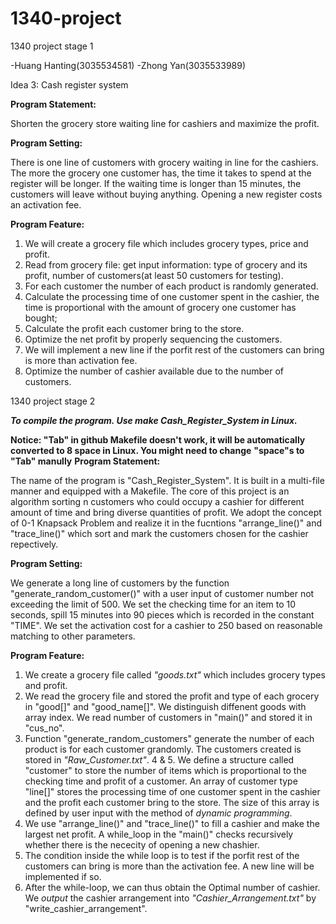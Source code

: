  # 1340-project
1340 project stage 1

-Huang Hanting(3035534581)
-Zhong Yan(3035533989)

Idea 3: Cash register system

**Program Statement:** 

Shorten the grocery store waiting line for cashiers and maximize the profit.

**Program Setting:**

There is one line of customers with grocery waiting in line for the cashiers. The more the grocery one customer has, the time it takes to spend at the register will be longer. If the waiting time is longer than 15 minutes, the customers will leave without buying anything. Opening a new register costs an activation fee. 

**Program Feature:**
1. We will create a grocery file which includes grocery types, price and profit.
2. Read from grocery file: get input information: type of grocery and its profit, number of customers(at least 50 customers for testing).
3. For each customer the number of each product is randomly generated.
4. Calculate the processing time of one customer spent in the cashier, the time is proportional with the amount of grocery one customer has bought;
5. Calculate the profit each customer bring to the store.
6. Optimize the net profit by properly sequencing the customers. 
7. We will implement a new line if the porfit rest of the customers can bring is more than activation fee.
8. Optimize the number of cashier available due to the number of customers.

1340 project stage 2

***To compile the program. Use make Cash_Register_System in Linux.***

**Notice: "Tab" in github Makefile doesn't work, it will be automatically converted to 8 space in Linux. You might need to change** **"space"s to "Tab" manully**
**Program Statement:**

The name of the program is "Cash_Register_System". It is built in a multi-file manner and equipped with a Makefile.
The core of this project is an algorithm sorting n customers who could occupy a cashier for different amount of time and bring diverse quantities of profit. We adopt the concept of 0-1 Knapsack Problem and realize it in the fucntions "arrange_line()" and "trace_line()" which sort and mark the customers chosen for the cashier repectively.


**Program Setting:**

We generate a long line of customers by the function "generate_random_customer()" with a user input of customer number not exceeding the limit of 500. We set the checking time for an item to 10 seconds, spill 15 minutes into 90 pieces which is recorded in the constant "TIME". We set the activation cost for a cashier to 250 based on reasonable matching to other parameters.

**Program Feature:**
1. We create a grocery file called *"goods.txt"* which includes grocery types and profit.
2. We read the grocery file and stored the profit and type of each grocery in "good[]" and "good_name[]". We distinguish diffenent goods with array index. We read number of customers in "main()" and stored it in "cus_no".
3. Function "generate_random_customers" generate the number of each product is for each customer grandomly. The customers created is stored in *"Raw_Customer.txt"*.
4 & 5. We define a structure called "customer" to store the number of items which is proportional to the checking time and profit of a customer. An array of customer type "line[]" stores the processing time of one customer spent in the cashier and the profit each customer bring to the store. The size of this array is defined by user input with the method of *dynamic programming*.
6. We use "arrange_line()" and "trace_line()" to fill a cashier and make the largest net profit. A while_loop in the "main()" checks recursively whether there is the nececity of opening a new chashier.  
7. The condition inside the while loop is to test if the porfit rest of the customers can bring is more than the activation fee.  A new line will be implemented if so.
8. After the while-loop, we can thus obtain the Optimal number of cashier. We *output* the cashier arrangement into *"Cashier_Arrangement.txt"* by "write_cashier_arrangement".
